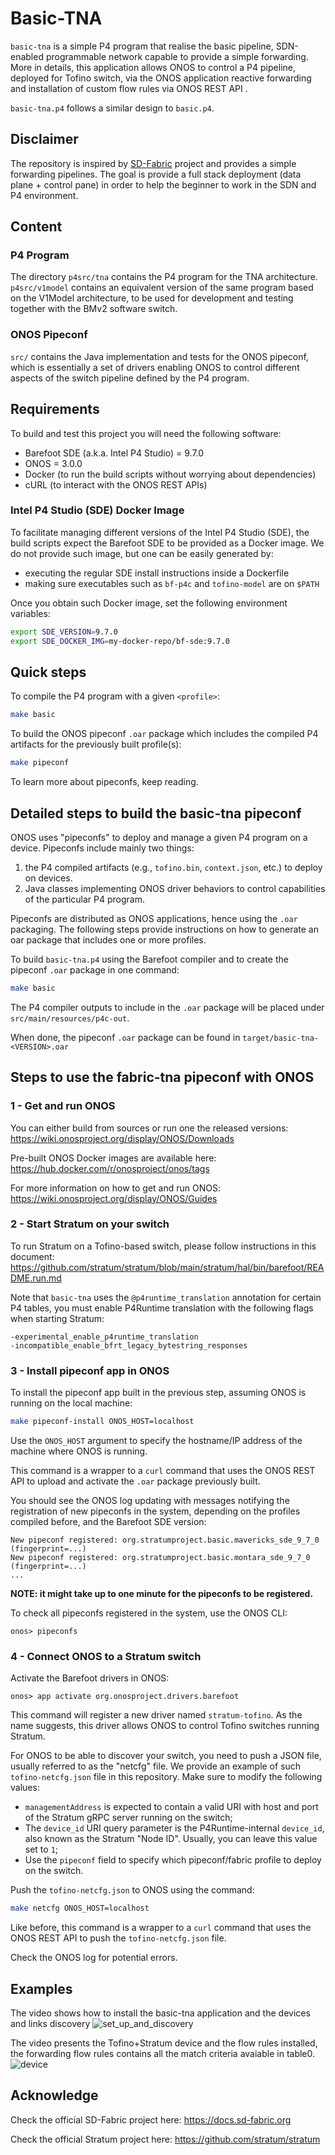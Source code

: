 # Basic-TNA

`basic-tna` is a simple P4 program that realise the basic pipeline, SDN-enabled programmable network capable to provide a simple forwarding. More in details, this application allows ONOS to control a P4 pipeline, deployed for Tofino switch, via the ONOS application reactive forwarding and installation of custom flow rules via ONOS REST API .

`basic-tna.p4` follows a similar design to `basic.p4`.

## Disclaimer
The repository is inspired by [SD-Fabric] project and provides a simple forwarding pipelines. The goal is provide a full stack deployment (data plane + control pane) in order to help the beginner to work in the SDN and P4 environment.

## Content

### P4 Program

The directory `p4src/tna` contains the P4 program for the TNA architecture.
`p4src/v1model` contains an equivalent version of the same program based on the
V1Model architecture, to be used for development and testing together with the
BMv2 software switch.

### ONOS Pipeconf

`src/` contains the Java implementation and tests for the ONOS pipeconf, which
is essentially a set of drivers enabling ONOS to control different aspects of
the switch pipeline defined by the P4 program.

## Requirements

To build and test this project you will need the following software:

* Barefoot SDE (a.k.a. Intel P4 Studio) = 9.7.0
* ONOS = 3.0.0
* Docker (to run the build scripts without worrying about dependencies)
* cURL (to interact with the ONOS REST APIs)

### Intel P4 Studio (SDE) Docker Image

To facilitate managing different versions of the Intel P4 Studio (SDE), the build
scripts expect the Barefoot SDE to be provided as a Docker image. We do not provide
such image, but one can be easily generated by:

* executing the regular SDE install instructions inside a Dockerfile
* making sure executables such as `bf-p4c` and `tofino-model` are on `$PATH`

Once you obtain such Docker image, set the following environment variables:

```bash
export SDE_VERSION=9.7.0
export SDE_DOCKER_IMG=my-docker-repo/bf-sde:9.7.0
```

## Quick steps

To compile the P4 program with a given `<profile>`:

```bash
make basic
```

To build the ONOS pipeconf `.oar` package which includes the compiled P4
artifacts for the previously built profile(s):

```bash
make pipeconf
```

To learn more about pipeconfs, keep reading.

## Detailed steps to build the basic-tna pipeconf

ONOS uses "pipeconfs" to deploy and manage a given P4 program on a device.
Pipeconfs include mainly two things:

1. the P4 compiled artifacts (e.g., `tofino.bin`, `context.json`, etc.) to
deploy on devices.
2. Java classes implementing ONOS driver behaviors to control capabilities of
the particular P4 program.

Pipeconfs are distributed as ONOS applications, hence using the `.oar`
packaging. The following steps provide instructions on how to generate an oar
package that includes one or more profiles.

To build `basic-tna.p4` using the Barefoot compiler and to create the pipeconf
`.oar` package in one command:

```bash
make basic
```

The P4 compiler outputs to include in the `.oar` package will be placed under
`src/main/resources/p4c-out`.

When done, the pipeconf `.oar` package can be found in
`target/basic-tna-<VERSION>.oar`

## Steps to use the fabric-tna pipeconf with ONOS

### 1 - Get and run ONOS

You can either build from sources or run one the released versions:
<https://wiki.onosproject.org/display/ONOS/Downloads>

Pre-built ONOS Docker images are available here:
<https://hub.docker.com/r/onosproject/onos/tags>

For more information on how to get and run ONOS:
<https://wiki.onosproject.org/display/ONOS/Guides>

### 2 - Start Stratum on your switch

To run Stratum on a Tofino-based switch, please follow instructions in this document:
<https://github.com/stratum/stratum/blob/main/stratum/hal/bin/barefoot/README.run.md>

Note that `basic-tna` uses the `@p4runtime_translation` annotation for certain
P4 tables, you must enable P4Runtime translation with the following flags when starting
Stratum:

```text
-experimental_enable_p4runtime_translation
-incompatible_enable_bfrt_legacy_bytestring_responses
```

### 3 - Install pipeconf app in ONOS

To install the pipeconf app built in the previous step, assuming ONOS is
running on the local machine:

```bash
make pipeconf-install ONOS_HOST=localhost
```

Use the `ONOS_HOST` argument to specify the hostname/IP address of the machine
where ONOS is running.

This command is a wrapper to a `curl` command that uses the ONOS REST API to
upload and activate the `.oar` package previously built.

You should see the ONOS log updating with messages notifying the registration of
new pipeconfs in the system, depending on the profiles compiled before, and the
Barefoot SDE version:

```text
New pipeconf registered: org.stratumproject.basic.mavericks_sde_9_7_0 (fingerprint=...)
New pipeconf registered: org.stratumproject.basic.montara_sde_9_7_0 (fingerprint=...)
...
```

**NOTE: it might take up to one minute for the pipeconfs to be registered.**

To check all pipeconfs registered in the system, use the ONOS CLI:

```text
onos> pipeconfs
```

### 4 - Connect ONOS to a Stratum switch

Activate the Barefoot drivers in ONOS:

```text
onos> app activate org.onosproject.drivers.barefoot
```

This command will register a new driver named `stratum-tofino`. As the name
suggests, this driver allows ONOS to control Tofino switches running Stratum.

For ONOS to be able to discover your switch, you need to push a JSON file,
usually referred to as the "netcfg" file. We provide an example of such
`tofino-netcfg.json` file in this repository. Make sure to modify the following
values:

* `managementAddress` is expected to contain a valid URI with host and port of
  the Stratum gRPC server running on the switch;
* The `device_id` URI query parameter is the P4Runtime-internal `device_id`,
  also known as the Stratum "Node ID". Usually, you can leave this value set to
  `1`;
* Use the `pipeconf` field to specify which pipeconf/fabric profile to deploy on
  the switch.

Push the `tofino-netcfg.json` to ONOS using the command:

```bash
make netcfg ONOS_HOST=localhost
```

Like before, this command is a wrapper to a `curl` command that uses the ONOS
REST API to push the `tofino-netcfg.json` file.

Check the ONOS log for potential errors.

## Examples
The video shows how to install the basic-tna application and the devices and links discovery 
![set_up_and_discovery](https://user-images.githubusercontent.com/25779169/179993679-872dea37-9441-45cc-b760-96d14d5ca4a9.gif)

The video presents the Tofino+Stratum device and the flow rules installed, the forwarding flow rules contains all the match criteria avaiable in table0.
![device](https://user-images.githubusercontent.com/25779169/179994151-9f28bcd0-fd78-4788-af0f-2cb75c3fec50.gif)

## Acknowledge

Check the official SD-Fabric project here:
<https://docs.sd-fabric.org>

Check the official Stratum project here:
<https://github.com/stratum/stratum>

[ONOS]: https://opennetworking.org/onos/
[Stratum]: https://github.com/stratum/stratum
[Basic]: https://github.com/opennetworkinglab/onos/tree/master/pipelines/basic/src/main/java/org/onosproject/pipelines/basic
[SD-Fabric]: https://opennetworking.org/sd-fabric/
[basic.p4]: https://github.com/opennetworkinglab/onos/blob/master/pipelines/basic/src/main/resources/basic.p4


